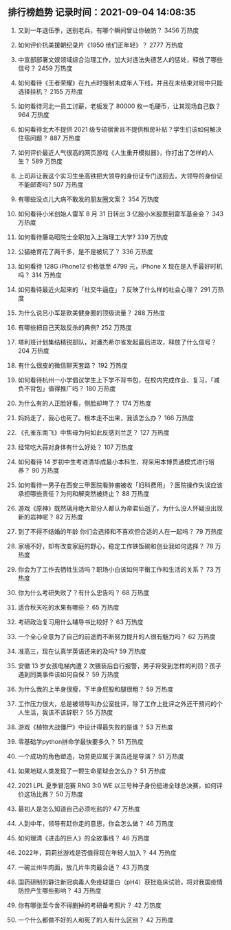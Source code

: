 
## 排行榜趋势 记录时间：2021-09-04 14:08:35
  
  1. 又到一年退伍季，送别老兵，有哪个瞬间曾让你破防？ 3456 万热度
    
  2. 如何评价抗美援朝纪录片《1950 他们正年轻》？ 2777 万热度
    
  3. 中宣部部署文娱领域综合治理工作，加大对违法失德艺人的惩处，释放了哪些信号？ 2459 万热度
    
  4. 如何看待《王者荣耀》在九点时强制未成年人下线，并且在未结束对局中只能选择挂机？ 2155 万热度
    
  5. 如何看待河北一员工讨薪，老板发了 80000 枚一毛硬币，让其现场自己数？ 964 万热度
    
  6. 如何看待北大不提供 2021 级专硕宿舍且不提供租房补贴？学生们该如何解决住宿问题？ 887 万热度
    
  7. 如何评价最近人气很高的网页游戏《人生重开模拟器》，你打出了怎样的人生？ 589 万热度
    
  8. 上司非让我这个实习生坐高铁把大领导的身份证专门送回去，大领导的身份证不能邮寄吗? 507 万热度
    
  9. 有哪些没点儿大病不敢发的朋友圈文案？ 354 万热度
    
  10. 如何看待小米创始人雷军 8 月 31 日转出 3 亿股小米股票到雷军基金会？ 343 万热度
    
  11. 如何看待藤岛昭院士全职加入上海理工大学? 339 万热度
    
  12. 公猫绝育花了两千多，是不是被坑了？ 336 万热度
    
  13. 如何看待 128G iPhone12 价格低至 4799 元，iPhone X 现在是入手最好时机吗？ 314 万热度
    
  14. 如何看待最近火起来的「社交牛逼症」？反映了什么样的社会心理？ 291 万热度
    
  15. 为什么说吕小军是欧美健身圈的顶级流量？ 288 万热度
    
  16. 有哪些把自己天敌反杀的典例? 252 万热度
    
  17. 塔利班计划集结精锐部队，对潘杰希尔省发起最后进攻，释放了什么信号？ 204 万热度
    
  18. 有什么很皮的微信聊天套路？ 192 万热度
    
  19. 如何看待杭州一小学倡议学生上下学不背书包，在校内完成作业、复习，「减负不背包」值得推广吗？ 180 万热度
    
  20. 为什么有的人正脸好看，侧脸却垮了？ 174 万热度
    
  21. 妈妈走了，我心也死了。根本走不出来，我该怎么办？ 166 万热度
    
  22. 《孔雀东南飞》中焦母为何如此反感刘兰芝？ 127 万热度
    
  23. 经常吃大蒜对身体有什么好处？ 107 万热度
    
  24. 如何看待 14 岁初中生考进清华成最小本科生，将采用本博贯通模式进行培养？ 90 万热度
    
  25. 如何看待一男子在西安三甲医院看肿瘤被收「妇科费用」？医院操作失误应该承担哪些责任？为何和解突然被终止？ 88 万热度
    
  26. 游戏《原神》既然璃月绝大部分人都认为帝君仙逝了，为什么没人怀疑没出现新的岩神呢？ 82 万热度
    
  27. 到了不得不结婚的年龄 你们会选择和不喜欢但合适的人在一起吗？ 79 万热度
    
  28. 家境不好，却有改变家庭的野心，稳定工作铁饭碗和创业我如何选择？ 78 万热度
    
  29. 你会为了工作去牺牲生活吗？职场小白该如何平衡工作和生活的关系？ 73 万热度
    
  30. 你为什么考研失败了？有什么忠告吗？ 68 万热度
    
  31. 适合秋天吃的水果有哪些？ 65 万热度
    
  32. 考研政治复习用什么辅导书比较好？ 63 万热度
    
  33. 一个全心全意为了自己的前途而不断努力提升的人很有魅力吗？ 62 万热度
    
  34. 准高三，现在认真学英语还来的及吗? 59 万热度
    
  35. 安徽 13 岁女孩电梯内遭 2 次猥亵后自行报警，男子将受到怎样的判罚？孩子遇到同类事件该如何自保？ 59 万热度
    
  36. 为什么我的上半身很瘦，下半身屁股和腿很粗？ 59 万热度
    
  37. 工作压力很大，总是被领导叫办公室批评，除了工作上批评之外还干预问的个人生活，我该不该辞职？ 55 万热度
    
  38. 游戏《植物大战僵尸》中设计得最失败的是谁？ 53 万热度
    
  39. 零基础学python拼命学最快要多久？ 51 万热度
    
  40. 一个成功的角色塑造，功劳更应属于演员还是导演？ 51 万热度
    
  41. 如果地球人类发现了一颗生命星球会怎么办？ 51 万热度
    
  42. 2021 LPL 夏季冒泡赛 RNG 3:0 WE 以三号种子身份挺进全球总决赛，如何评价这场比赛？ 50 万热度
    
  43. 最初人是怎么知道自己必须吃盐的? 47 万热度
    
  44. 人到中年，领导有赶你走的意思，你会怎么做？ 46 万热度
    
  45. 如何理清《进击的巨人》的全故事线？ 46 万热度
    
  46. 2022年，莉莉丝游戏是否值得现在年轻人加入？ 44 万热度
    
  47. 一碗兰州牛肉面，放几片牛肉最合适？ 43 万热度
    
  48. 国药研制的静注新冠病毒人免疫球蛋白（pH4）获批临床试验，将对我国疫情防控产生哪些影响？ 43 万热度
    
  49. 你有哪张至今舍不得删掉的考研备考照片？ 42 万热度
    
  50. 一个什么都做不好的人和死了的人有什么区别？ 42 万热度
    